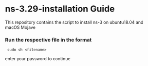 # ns-3.29-installation Guide
This repository contains the script to install ns-3 on ubuntu18.04 and macOS Mojave
### Run the respective file in the format
` sudo sh <filename>`

enter your password to continue
